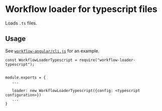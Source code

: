 # Workflow loader for typescript files

Loads `.ts` files.

## Usage

See [`workflow-angular/cli.js`](`../workflow-angular/cli.js`) for an example.

```
const WorkflowLoaderTypescript = require("workflow-loader-typescript");


module.exports = {
   ...

   loader: new WorkflowLoaderTypescript({config: <typescript configuration>})
   ...
}
```
